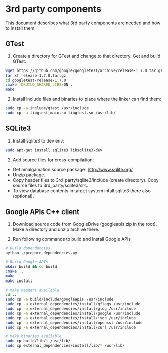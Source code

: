 # 3rd party components
This document describes what 3rd party components are needed and how to install them.

## GTest

1. Create a directory for GTest and change to that directory. Get and build GTest:

  ```sh
  wget https://github.com/google/googletest/archive/release-1.7.0.tar.gz
  tar xf release-1.7.0.tar.gz
  cd googletest-release-1.7.0
  cmake -DBUILD_SHARED_LIBS=ON .
  make
  ```

2. Install include files and binaries to place where the linker can find them:

  ```sh
  sudo cp -a include/gtest /usr/include
  sudo cp -a libgtest_main.so libgtest.so /usr/lib/
  ```

## SQLite3

1. Install sqlite3 to dev env: 

  ```sh
  sudo apt-get install sqlite3 libsqlite3-dev
  ```
  
2. Add source files for cross-compilation:
  - Get amalgamation source package: http://www.sqlite.org/
  - Unzip package.
  - Copy header files to 3rd_party/sqlite3/include (create directory). Copy source files to 3rd_party/sqlite3/src.
  - To view database contents in target system intall sqlite3 there also (optional).


## Google APIs C++ client

1. Download source code from GoogleDrive (googleapis.zip in the root). Make a directory and unzip archive there.

2. Run following commands to build and install Google APIs

  ```sh
  # Build dependencies
  python ./prepare_dependencies.py
  
  # Build Google APIs
  mkdir build && cd build
  cmake ..
  make
  make install
  
  # make headers available
  cd ..
  sudo cp -a build/include/googleapis /usr/include
  sudo cp -a external_dependencies/install/gflags /usr/include
  sudo cp -a external_dependencies/install/glog /usr/include
  sudo cp -a external_dependencies/install/google /usr/include
  sudo cp -a external_dependencies/install/json /usr/include
  sudo cp -a external_dependencies/install/openssl /usr/include
  sudo cp -a external_dependencies/install/curl /usr/include
  
  # make binaries available
  sudo cp build/lib/* /usr/lib/
  sudo cp external_dependencies/install/lib/* /usr/lib/
  ```
  
  
